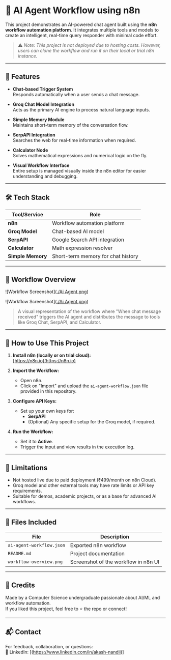 # 🧠 AI Agent Workflow using n8n

This project demonstrates an AI-powered chat agent built using the **n8n workflow automation platform**. It integrates multiple tools and models to create an intelligent, real-time query responder with minimal code effort.  

> ⚠️ _Note: This project is not deployed due to hosting costs. However, users can clone the workflow and run it on their local or trial n8n instance._

---

## 🔧 Features

- **Chat-based Trigger System**  
  Responds automatically when a user sends a chat message.

- **Groq Chat Model Integration**  
  Acts as the primary AI engine to process natural language inputs.

- **Simple Memory Module**  
  Maintains short-term memory of the conversation flow.

- **SerpAPI Integration**  
  Searches the web for real-time information when required.

- **Calculator Node**  
  Solves mathematical expressions and numerical logic on the fly.

- **Visual Workflow Interface**  
  Entire setup is managed visually inside the n8n editor for easier understanding and debugging.

---

## 🛠️ Tech Stack

| Tool/Service    | Role                          |
|-----------------|-------------------------------|
| **n8n**         | Workflow automation platform  |
| **Groq Model**  | Chat-based AI model           |
| **SerpAPI**     | Google Search API integration |
| **Calculator**  | Math expression resolver      |
| **Simple Memory** | Short-term memory for chat history |

---

## 📸 Workflow Overview

![Workflow Screenshot]([./Ai Agent.png](https://github.com/Akashnandii/Ai-Agent/blob/main/Ai%20Agent.png))

![Workflow Screenshot]([./Ai Agent.png](https://github.com/Akashnandii/Ai-Agent/blob/main/input%2C%20output.png))

> A visual representation of the workflow where "When chat message received" triggers the AI agent and distributes the message to tools like Groq Chat, SerpAPI, and Calculator.

---

## 🚀 How to Use This Project

1. **Install n8n (locally or on trial cloud):**  
   [https://n8n.io](https://n8n.io)

2. **Import the Workflow:**
   - Open n8n.
   - Click on "Import" and upload the `ai-agent-workflow.json` file provided in this repository.

3. **Configure API Keys:**
   - Set up your own keys for:
     - **SerpAPI**
     - (Optional) Any specific setup for the Groq model, if required.

4. **Run the Workflow:**
   - Set it to **Active**.
   - Trigger the input and view results in the execution log.

---

## 🧪 Limitations

- Not hosted live due to paid deployment (₹499/month on n8n Cloud).
- Groq model and other external tools may have rate limits or API key requirements.
- Suitable for demos, academic projects, or as a base for advanced AI workflows.

---

## 📂 Files Included

| File | Description |
|------|-------------|
| `ai-agent-workflow.json` | Exported n8n workflow |
| `README.md` | Project documentation |
| `workflow-overview.png` | Screenshot of the workflow in n8n UI |

---

## 📌 Credits

Made by a Computer Science undergraduate passionate about AI/ML and workflow automation.  
If you liked this project, feel free to ⭐ the repo or connect!

---

## 📬 Contact

For feedback, collaboration, or questions:    
📱 LinkedIn: [(https://www.linkedin.com/in/akash-nandii)]

